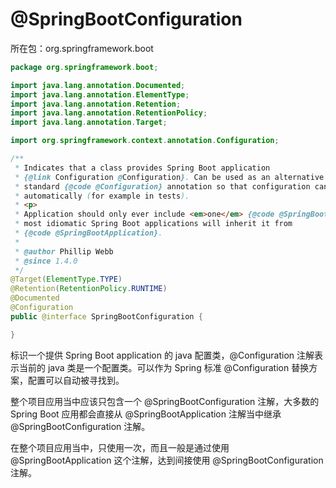 # @SpringBootConfiguration

所在包：org.springframework.boot

```java
package org.springframework.boot;

import java.lang.annotation.Documented;
import java.lang.annotation.ElementType;
import java.lang.annotation.Retention;
import java.lang.annotation.RetentionPolicy;
import java.lang.annotation.Target;

import org.springframework.context.annotation.Configuration;

/**
 * Indicates that a class provides Spring Boot application
 * {@link Configuration @Configuration}. Can be used as an alternative to the Spring's
 * standard {@code @Configuration} annotation so that configuration can be found
 * automatically (for example in tests).
 * <p>
 * Application should only ever include <em>one</em> {@code @SpringBootConfiguration} and
 * most idiomatic Spring Boot applications will inherit it from
 * {@code @SpringBootApplication}.
 *
 * @author Phillip Webb
 * @since 1.4.0
 */
@Target(ElementType.TYPE)
@Retention(RetentionPolicy.RUNTIME)
@Documented
@Configuration
public @interface SpringBootConfiguration {

}
```

标识一个提供 Spring Boot application 的 java 配置类，@Configuration 注解表示当前的 java 类是一个配置类。可以作为 Spring 标准 @Configuration 替换方案，配置可以自动被寻找到。

整个项目应用当中应该只包含一个 @SpringBootConfiguration 注解，大多数的 Spring Boot 应用都会直接从 @SpringBootApplication 注解当中继承 @SpringBootConfiguration 注解。

在整个项目应用当中，只使用一次，而且一般是通过使用 @SpringBootApplication 这个注解，达到间接使用 @SpringBootConfiguration 注解。